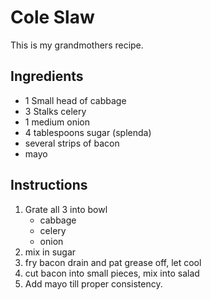 # Cole Slaw

This is my grandmothers recipe. 

## Ingredients 

* 1 Small head of cabbage
* 3 Stalks celery
* 1 medium onion
* 4 tablespoons sugar (splenda)
* several strips of bacon
* mayo

## Instructions

1. Grate all 3 into bowl
	* cabbage
	* celery
	* onion
1. mix in sugar
1. fry bacon drain and pat grease off, let cool
1. cut bacon into small pieces, mix into salad
1. Add mayo till proper consistency.

